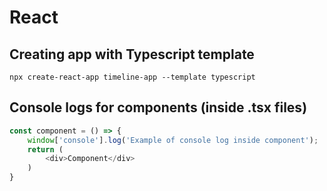 # React


## Creating app with Typescript template
```shell
npx create-react-app timeline-app --template typescript
```


## Console logs for components (inside .tsx files)
```typescript jsx
const component = () => {
    window['console'].log('Example of console log inside component');
    return (
        <div>Component</div>
    )
}
```